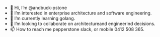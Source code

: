 - 👋 Hi, I’m @andbuck-pstone
- 👀 I’m interested in enterprise architecture and software engineering.
- 🌱 I’m currently learning golang.
- 💞️ I’m looking to collaborate on architectureand engineerind decisions.
- 📫 How to reach me pepperstone slack, or mobile 0412 508 365.

<!---
andbuck-pstone/andbuck-pstone is a ✨ special ✨ repository because its `README.md` (this file) appears on your GitHub profile.
You can click the Preview link to take a look at your changes.
--->
